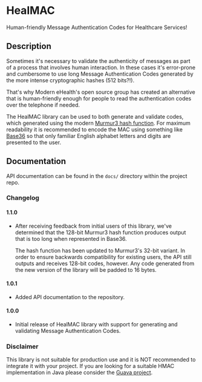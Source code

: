 # HealMAC

Human-friendly Message Authentication Codes for Healthcare Services!

## Description

Sometimes it's necessary to validate the authenticity of messages as part of a process that involves human interaction. In these cases it's error-prone and cumbersome to use long Message Authentication Codes generated by the more intense cryptographic hashes (512 bits?!).

That's why Modern eHealth's open source group has created an alternative that is human-friendly enough for people to read the authentication codes over the telephone if needed.

The HealMAC library can be used to both generate and validate codes, which generated using the modern [Murmur3 hash function](https://en.wikipedia.org/wiki/MurmurHash). For maximum readability it is recommended to encode the MAC using something like [Base36](https://en.wikipedia.org/wiki/Base36) so that only familiar English alphabet letters and digits are presented to the user.

## Documentation

API documentation can be found in the `docs/` directory within the project repo.

### Changelog

#### 1.1.0

- After receiving feedback from initial users of this library, we've determined that the 128-bit Murmur3 hash function produces output that is too long when represented in Base36.

  The hash function has been updated to Murmur3's 32-bit variant. In order to ensure backwards compatibility for existing users, the API still outputs and receives 128-bit codes, however. Any code generated from the new version of the library will be padded to 16 bytes.

#### 1.0.1

- Added API documentation to the repository.

#### 1.0.0

- Initial release of HealMAC library with support for generating and validating Message Authentication Codes.

### Disclaimer

This library is not suitable for production use and it is NOT recommended to integrate it with your project. If you are looking for a suitable HMAC implementation in Java please consider the [Guava project](https://guava.dev/).
